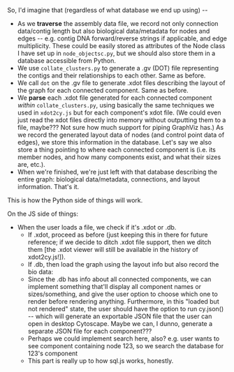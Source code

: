 So, I'd imagine that (regardless of what database we end up using) --

* As we **traverse** the assembly data file, we record not only connection
  data/contig length but also biological data/metadata for nodes and edges --
  e.g. contig DNA forward/reverse strings if applicable, and edge
  multiplicity. These could be easily stored as attributes of the Node class
  I have set up in `node_objectsc.py`, but we should also store them in a
  database accessible from Python.
* We use `collate_clusters.py` to generate a .gv (DOT) file representing the
  contigs and their relationships to each other. Same as before.
* We call `dot` on the .gv file to generate .xdot files describing the
  layout of the graph for each connected component. Same as before.
* We **parse** each .xdot file generated for each connected component *within*
  `collate_clusters.py`, using basically the
  same techniques we used in `xdot2cy.js` but for each component's xdot file.
  (We could even just read the xdot files directly into memory without
  outputting them to a file, maybe??? Not sure how much support for piping
  GraphViz has.)
  As we record the generated layout
  data of nodes (and control point data of edges), we store this information
  in the database. Let's say we also store a thing pointing to where each
  connected component is (i.e. its member nodes, and how many components
  exist, and what their sizes are, etc.).
* When we're finished, we're just left with that database describing the
  entire graph: biological data/metadata, connections, and layout information.
  That's it.

This is how the Python side of things will work.

On the JS side of things:

* When the user loads a file, we check if it's .xdot or .db.
  * If .xdot, proceed
  as before (just keeping this in there for future reference; if we decide to
  ditch .xdot file support, then we ditch them [the .xdot viewer will still be
  available in the history of xdot2cy.js!]).
  * If .db, then load the graph using the layout info but also record the bio
    data:
  * Since the .db has info about all connected components, we can implement
    something that'll display all component names or sizes/something, and
    give the user option to
    choose which one to render before rendering anything. Furthermore, in
    this "loaded but not rendered" state, the user should have the option
    to run cy.json() -- which will generate an exportable JSON file that
    the user can open in desktop Cytoscape. Maybe we can, I dunno, generate
    a separate JSON file for each component???
  * Perhaps we could implement search here, also? e.g. user wants to see
    component containing node 123, so we search the database for 123's
    component
  * This part is really up to how sql.js works, honestly.
